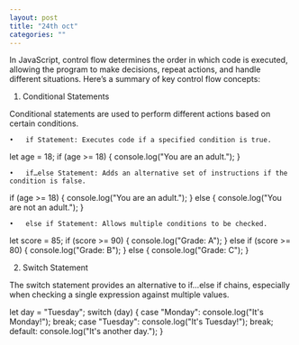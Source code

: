 ```yaml
---
layout: post
title: "24th oct"
categories: ""
---
```



In JavaScript, control flow determines the order in which code is executed, allowing the program to make decisions, repeat actions, and handle different situations. Here’s a summary of key control flow concepts:

1. Conditional Statements

Conditional statements are used to perform different actions based on certain conditions.

	•	if Statement: Executes code if a specified condition is true.

let age = 18;
if (age >= 18) {
  console.log("You are an adult.");
}


	•	if…else Statement: Adds an alternative set of instructions if the condition is false.

if (age >= 18) {
  console.log("You are an adult.");
} else {
  console.log("You are not an adult.");
}


	•	else if Statement: Allows multiple conditions to be checked.

let score = 85;
if (score >= 90) {
  console.log("Grade: A");
} else if (score >= 80) {
  console.log("Grade: B");
} else {
  console.log("Grade: C");
}



2. Switch Statement

The switch statement provides an alternative to if...else if chains, especially when checking a single expression against multiple values.

let day = "Tuesday";
switch (day) {
  case "Monday":
    console.log("It's Monday!");
    break;
  case "Tuesday":
    console.log("It's Tuesday!");
    break;
  default:
    console.log("It's another day.");
}

